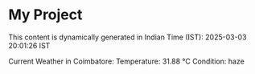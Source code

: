 # My Project

This content is dynamically generated in Indian Time (IST): 2025-03-03 20:01:26 IST


Current Weather in Coimbatore:
Temperature: 31.88 °C
Condition: haze
